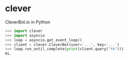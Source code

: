 # clever
CleverBot.io in Python

```python
>>> import clever
>>> import asyncio
>>> loop = asyncio.get_event_loop()
>>> client = clever.CleverBot(user='...', key='...')
>>> loop.run_until_complete(print(client.query("Yo")))
Hi.
```
